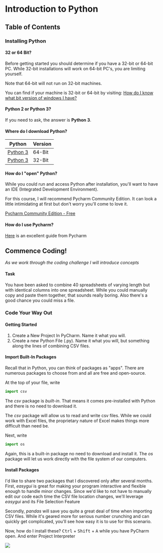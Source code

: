 # Introduction to Python
## Table of Contents





### Installing Python

#### 32 or 64 Bit?
Before getting started you should determine if you have a 32-bit or 64-bit PC. While 32-bit installations will work on 64-bit PC's, you are limiting yourself.

Note that 64-bit will not run on 32-bit machines.

You can find if your machine is 32-bit or 64-bit by visiting: [How do I know what bit version of windows I have?](https://www.howtogeek.com/howto/21726/how-do-i-know-if-im-running-32-bit-or-64-bit-windows-answers/)

#### Python 2 or Python 3?
If you need to ask, the answer is **Python 3**. 

#### Where do I download Python?

Python | Version 
 --- |--- | 
[Python 3](https://www.python.org/ftp/python/3.6.2/python-3.6.2-amd64-webinstall.exe) | 64-Bit
[Python 3](https://www.python.org/ftp/python/3.6.2/python-3.6.2-webinstall.exe) | 32-Bit

#### How do I "open" Python?
While you could run and access Python after installation, you'll want to have an IDE (Integrated Development Environment).

For this course, I will recommend Pycharm Community Edition. It can look a little intimidating at first but don't worry you'll come to love it.

[Pycharm Community Edition - Free](https://www.jetbrains.com/pycharm/download/download-thanks.html?platform=windows&code=PCC)

#### How do I use Pycharm?

[Here](https://www.jetbrains.com/help/pycharm/migrating-from-text-editors.html) is an excellent guide from Pycharm

## Commence Coding!

*As we work through the coding challenge I will introduce concepts*

#### Task
You have been asked to combine 40 spreadsheets of varying length but with identical columns into one spreadsheet. While you could manually copy and paste them together, that sounds really boring. Also there's a good chance you could miss a file.

### Code Your Way Out
#### Getting Started

1. Create a New Project In PyCharm. Name it what you will.
2. Create a new Python File (.py). Name it what you will, but something along the lines of combining CSV files.

#### Import Built-In Packages

Recall that in Python, you can think of packages as "apps". There are numerous packages to choose from and all are free and open-source.

At the top of your file, write 
```Python
import csv
```
The *csv* package is *built-in*. That means it comes pre-installed with Python and there is no need to download it.

The *csv* package will allow us to read and write csv files. While we could work with Excel files, the proprietary nature of Excel makes things more difficult than need be.

Next, write
```Python
import os
```

Again, this is a built-in package no need to download and install it. The *os* package will let us work directly with the file system of our computers.

#### Install Packages

I'd like to share two packages that I discovered only after several months. First, *easygui* is great for making your program interactive and flexible enough to handle minor changes. 
Since we'd like to not have to manually edit our code each time the CSV file location changes, we'll leverage *easygui* and its File Selection Feature

Secondly, *pandas* will save you quite a great deal of time when importing CSV files. While it's geared more for serious number crunching and can quickly get complicated, you'll see how easy it is to use for this scenario.

Now, how do I install these?
<kbd>Ctrl</kbd> + <kbd>Shift</kbd> + <kbd>A</kbd> while you have PyCharm open. And enter Project Interpreter

![](https://thumbs.gfycat.com/AnimatedGrossIslandcanary-size_restricted.gif)


 


